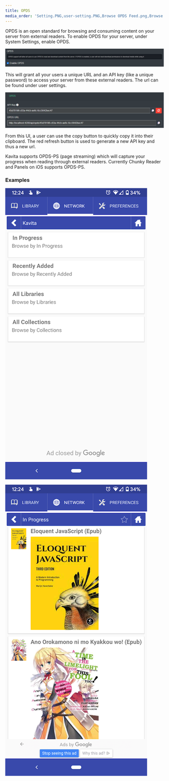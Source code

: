```yaml
---
title: OPDS
media_order: 'Setting.PNG,user-setting.PNG,Browse OPDS Feed.png,Browse Feed 2.png'
---
```


OPDS is an open standard for browsing and consuming content on your server from external readers. To enable OPDS for your server, under System Settings, enable OPDS.

![Setting](Setting.PNG "Setting")

This will grant all your users a unique URL and an API key (like a unique password) to access your server from these external readers. The url can be found under user settings.

![user-setting](user-setting.PNG "user-setting")

From this UI, a user can use the copy button to quickly copy it into their clipboard. The red refresh button is used to generate a new API key and thus a new url.

Kavita supports OPDS-PS (page streaming) which will capture your progress when reading through external readers. Currently Chunky Reader and Panels on iOS supports OPDS-PS. 

### Examples
![Browse%20OPDS%20Feed](Browse%20OPDS%20Feed.png "Browse%20OPDS%20Feed")

![Browse%20Feed%202](Browse%20Feed%202.png "Browse%20Feed%202")